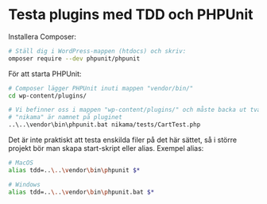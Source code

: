 # Testa plugins med TDD och PHPUnit

Installera Composer:
```bash
# Ställ dig i WordPress-mappen (htdocs) och skriv:
omposer require --dev phpunit/phpunit
```
För att starta PHPUnit:
```bash
# Composer lägger PHPUnit inuti mappen "vendor/bin/"
cd wp-content/plugins/

# Vi befinner oss i mappen "wp-content/plugins/" och måste backa ut två steg med ".."
# "nikama" är namnet på pluginet
..\..\vendor\bin\phpunit.bat nikama/tests/CartTest.php
```

Det är inte praktiskt att testa enskilda filer på det här sättet, så i större projekt bör man skapa start-skript eller alias. Exempel alias:
```bash
# MacOS
alias tdd=..\..\vendor\bin\phpunit $*

# Windows
alias tdd=..\..\vendor\bin\phpunit.bat $*
```

